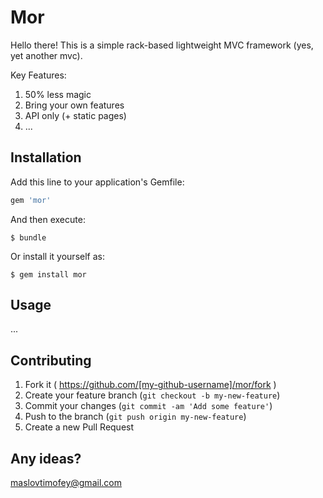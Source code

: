 # Mor 

Hello there! This is a simple rack-based lightweight MVC framework (yes, yet another mvc). 

Key Features:  

1. 50% less magic
2. Bring your own features
3. API only (+ static pages)
4. ...

## Installation

Add this line to your application's Gemfile:

```ruby
gem 'mor'
```

And then execute:

    $ bundle

Or install it yourself as:

    $ gem install mor

## Usage

...

## Contributing

1. Fork it ( https://github.com/[my-github-username]/mor/fork )
2. Create your feature branch (`git checkout -b my-new-feature`)
3. Commit your changes (`git commit -am 'Add some feature'`)
4. Push to the branch (`git push origin my-new-feature`)
5. Create a new Pull Request

## Any ideas?

maslovtimofey@gmail.com
